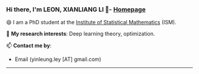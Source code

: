 ### Hi there, I'm LEON, XIANLIANG LI 👋- [Homepage](https://yinleung.github.io)

😄 I am a PhD student at the [Institute of Statistical Mathematics]([https://www.ucas.ac.cn/](https://www.ism.ac.jp/index_e.html)) (ISM). 

🌱 **My research interests**: Deep learning theory, optimization.

📫 **Contact me by**:
- Email (yinleung.ley [AT] gmail.com)


----

<!--
**yinleung/yinleung** is a ✨ _special_ ✨ repository because its `README.md` (this file) appears on your GitHub profile.
- [Homepage](https://yinleung.github.io)
Here are some ideas to get you started:
(see more information at my [homepage](https://yinleung.github.io))
- 🔭 I’m currently working on ...
- 🌱 I’m currently learning ...
- 👯 I’m looking to collaborate on ...
- 🤔 I’m looking for help with ...
- 💬 Ask me about ...
- 📫 How to reach me: ...
- 😄 Pronouns: ...
- ⚡ Fun fact: ...

I am the author/core developer of various machine learning tools and systems with more than millions of downloads. 
-->
